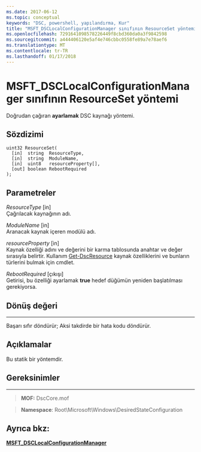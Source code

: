 ```yaml
---
ms.date: 2017-06-12
ms.topic: conceptual
keywords: "DSC, powershell, yapılandırma, Kur"
title: "MSFT_DSCLocalConfigurationManager sınıfının ResourceSet yöntemi"
ms.openlocfilehash: 7291641098578226449f8cbd360da0a3f9842598
ms.sourcegitcommit: a444406120e5af4e746cbbc0558fe89a7e78aef6
ms.translationtype: MT
ms.contentlocale: tr-TR
ms.lasthandoff: 01/17/2018
---
```

# <a name="resourceset-method-of-the-msftdsclocalconfigurationmanager-class"></a>MSFT_DSCLocalConfigurationManager sınıfının ResourceSet yöntemi

Doğrudan çağıran **ayarlamak** DSC kaynağı yöntemi.

<a name="syntax"></a>Sözdizimi
------

```mof
uint32 ResourceSet(
  [in]  string  ResourceType,
  [in]  string  ModuleName,
  [in]  uint8   resourceProperty[],
  [out] boolean RebootRequired
);
```

<a name="parameters"></a>Parametreler
----------

*ResourceType* \[in\]  
Çağrılacak kaynağının adı.

*ModuleName* \[in\]  
Aranacak kaynak içeren modülü adı.

*resourceProperty* \[in\]  
Kaynak özelliği adını ve değerini bir karma tablosunda anahtar ve değer sırasıyla belirtir. Kullanım [Get-DscResource](https://technet.microsoft.com/en-us/library/dn521625.aspx) kaynak özelliklerini ve bunların türlerini bulmak için cmdlet.

*RebootRequired* \[çıkışı\]  
Getirisi, bu özelliği ayarlamak **true** hedef düğümün yeniden başlatılması gerekiyorsa.

## <a name="return-value"></a>Dönüş değeri
------------

Başarı sıfır döndürür; Aksi takdirde bir hata kodu döndürür.

## <a name="remarks"></a>Açıklamalar

Bu statik bir yöntemdir.

## <a name="requirements"></a>Gereksinimler
------------
>**MOF:** DscCore.mof

>**Namespace**: Root\Microsoft\Windows\DesiredStateConfiguration


## <a name="see-also"></a>Ayrıca bkz:


[**MSFT_DSCLocalConfigurationManager**](msft-dsclocalconfigurationmanager.md)

 

 



